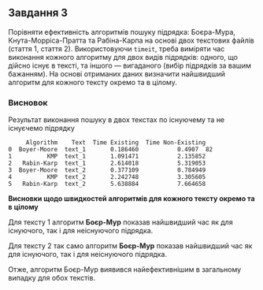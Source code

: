 ## Завдання 3

Порівняти ефективність алгоритмів пошуку підрядка: Боєра-Мура, Кнута-Морріса-Пратта та Рабіна-Карпа
на основі двох текстових файлів (стаття 1, стаття 2). Використовуючи `timeit`, треба виміряти час 
виконання кожного алгоритму для двох видів підрядків: одного, що дійсно існує в тексті, та 
іншого — вигаданого (вибір підрядків за вашим бажанням). На основі отриманих даних визначити 
найшвидший алгоритм для кожного тексту окремо та в цілому.


### Висновок

Результат виконання пошуку в двох текстах по існуючему та не існуєчемо підрядку

```
     Algorithm    Text  Time Existing  Time Non-Existing
0  Boyer-Moore  text_1       0.186460           0.4907  82
1          KMP  text_1       1.091471           2.135852
2   Rabin-Karp  text_1       2.614018           5.319053
3  Boyer-Moore  text_2       0.377109           0.784949
4          KMP  text_2       2.242748           3.305605
5   Rabin-Karp  text_2       5.638884           7.664658
```

**Висновки щодо швидкостей алгоритмів для кожного тексту окремо та в цілому**

Для тексту 1 алгоритм **Боєр-Мур** показав найшвидший час як для існуючого, так і для неіснуючого підрядка.

Для тексту 2 так само алгоритм **Боєр-Мур** показав найшвидший час як для існуючого, так і для неіснуючого підрядка.

Отже, алгоритм Боєр-Мур виявився найефективнішим в загальному випадку для обох текстів. ​